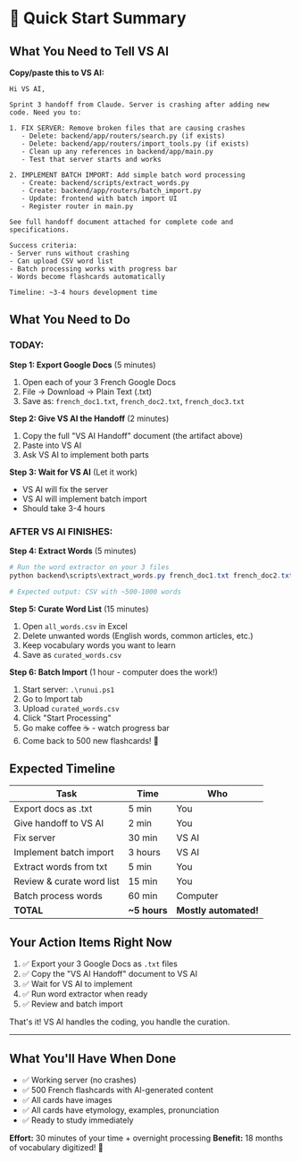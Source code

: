 # 🚀 Quick Start Summary

## What You Need to Tell VS AI

**Copy/paste this to VS AI:**

```
Hi VS AI,

Sprint 3 handoff from Claude. Server is crashing after adding new code. Need you to:

1. FIX SERVER: Remove broken files that are causing crashes
   - Delete: backend/app/routers/search.py (if exists)
   - Delete: backend/app/routers/import_tools.py (if exists)
   - Clean up any references in backend/app/main.py
   - Test that server starts and works

2. IMPLEMENT BATCH IMPORT: Add simple batch word processing
   - Create: backend/scripts/extract_words.py
   - Create: backend/app/routers/batch_import.py
   - Update: frontend with batch import UI
   - Register router in main.py

See full handoff document attached for complete code and specifications.

Success criteria:
- Server runs without crashing
- Can upload CSV word list
- Batch processing works with progress bar
- Words become flashcards automatically

Timeline: ~3-4 hours development time
```

## What You Need to Do

### **TODAY:**

**Step 1: Export Google Docs** (5 minutes)
1. Open each of your 3 French Google Docs
2. File → Download → Plain Text (.txt)
3. Save as: `french_doc1.txt`, `french_doc2.txt`, `french_doc3.txt`

**Step 2: Give VS AI the Handoff** (2 minutes)
1. Copy the full "VS AI Handoff" document (the artifact above)
2. Paste into VS AI
3. Ask VS AI to implement both parts

**Step 3: Wait for VS AI** (Let it work)
- VS AI will fix the server
- VS AI will implement batch import
- Should take 3-4 hours

### **AFTER VS AI FINISHES:**

**Step 4: Extract Words** (5 minutes)
```powershell
# Run the word extractor on your 3 files
python backend\scripts\extract_words.py french_doc1.txt french_doc2.txt french_doc3.txt -o all_words.csv

# Expected output: CSV with ~500-1000 words
```

**Step 5: Curate Word List** (15 minutes)
1. Open `all_words.csv` in Excel
2. Delete unwanted words (English words, common articles, etc.)
3. Keep vocabulary words you want to learn
4. Save as `curated_words.csv`

**Step 6: Batch Import** (1 hour - computer does the work!)
1. Start server: `.\runui.ps1`
2. Go to Import tab
3. Upload `curated_words.csv`
4. Click "Start Processing"
5. Go make coffee ☕ - watch progress bar
6. Come back to 500 new flashcards! 🎉

## Expected Timeline

| Task | Time | Who |
|------|------|-----|
| Export docs as .txt | 5 min | You |
| Give handoff to VS AI | 2 min | You |
| Fix server | 30 min | VS AI |
| Implement batch import | 3 hours | VS AI |
| Extract words from txt | 5 min | You |
| Review & curate word list | 15 min | You |
| Batch process words | 60 min | Computer |
| **TOTAL** | **~5 hours** | **Mostly automated!** |

## Your Action Items Right Now

1. ✅ Export your 3 Google Docs as `.txt` files
2. ✅ Copy the "VS AI Handoff" document to VS AI
3. ✅ Wait for VS AI to implement
4. ✅ Run word extractor when ready
5. ✅ Review and batch import

That's it! VS AI handles the coding, you handle the curation.

---

## What You'll Have When Done

- ✅ Working server (no crashes)
- ✅ 500 French flashcards with AI-generated content
- ✅ All cards have images
- ✅ All cards have etymology, examples, pronunciation
- ✅ Ready to study immediately

**Effort:** 30 minutes of your time + overnight processing
**Benefit:** 18 months of vocabulary digitized! 🎯